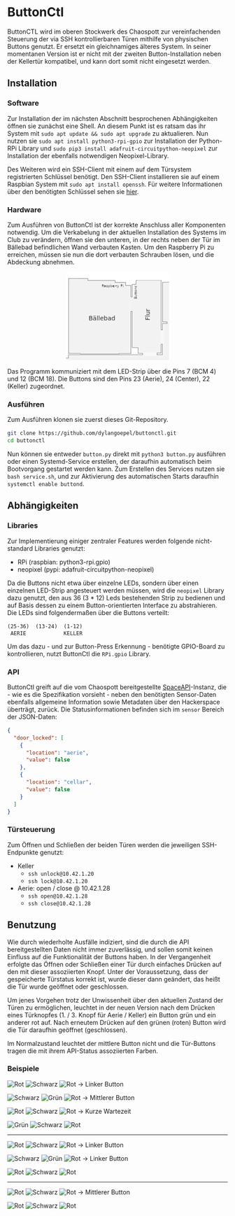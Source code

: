 # ButtonCtl
ButtonCTL wird im oberen Stockwerk des Chaospott zur vereinfachenden Steuerung der via SSH kontrollierbaren Türen mithilfe
von physischen Buttons genutzt. Er ersetzt ein gleichnamiges älteres System.
In seiner momentanen Version ist er nicht mit der zweiten Button-Installation neben der Kellertür
kompatibel, und kann dort somit nicht eingesetzt werden.

## Installation
### Software
Zur Installation der im nächsten Abschnitt besprochenen Abhängigkeiten öffnen sie zunächst eine Shell.
An diesem Punkt ist es ratsam das ihr System mit `sudo apt update && sudo apt upgrade`
zu aktualieren. Nun nutzen sie `sudo apt install python3-rpi-gpio` zur Installation der Python-RPi Library und
`sudo pip3 install adafruit-circuitpython-neopixel` zur Installation der ebenfalls notwendigen Neopixel-Library.

Des Weiteren wird ein SSH-Client mit einem auf dem Türsystem registrierten Schlüssel benötigt. Den SSH-Client
installieren sie auf einem Raspbian System mit `sudo apt install openssh`. Für weitere Informationen über den
benötigten Schlüssel sehen sie [hier](https://dokuwiki.chaospott.de/infrastruktur:zugang:start).

### Hardware
Zum Ausführen von ButtonCtl ist der korrekte Anschluss aller Komponenten notwendig. Um
die Verkabelung in der aktuellen Installation des Systems im Club zu verändern, öffnen sie
den unteren, in der rechts neben der Tür im Bällebad befindlichen  Wand verbauten Kasten.
Um den Raspberry Pi zu erreichen, müssen sie nun die dort verbauten Schrauben lösen, und die Abdeckung abnehmen.

<div style="text-align:center"><img src="./buttons-platzierung.png" /></div>

Das Programm kommuniziert mit dem LED-Strip über die Pins 7 (BCM 4) und 12 (BCM 18). Die Buttons sind den
Pins 23 (Aerie), 24 (Center), 22 (Keller) zugeordnet.

### Ausführen
Zum Ausführen klonen sie zuerst dieses Git-Repository.
```bash
git clone https://github.com/dylangoepel/buttonctl.git
cd buttonctl
```
Nun können sie entweder `button.py` direkt mit `python3 button.py` ausführen oder einen Systemd-Service erstellen, der
daraufhin automatisch beim Bootvorgang gestartet werden kann. Zum Erstellen des Services nutzen sie `bash service.sh`,
und zur Aktivierung des automatischen Starts daraufhin `systemctl enable buttond`.

## Abhängigkeiten
### Libraries
Zur Implementierung einiger zentraler Features werden folgende nicht-standard Libraries genutzt:
- RPi (raspbian: python3-rpi.gpio)
- neopixel (pypi: adafruit-circuitpython-neopixel)

Da die Buttons nicht etwa über einzelne LEDs, sondern über einen einzelnen LED-Strip angesteuert
werden müssen, wird die ```neopixel``` Library dazu genutzt, den aus 36 (3 * 12) Leds bestehenden Strip zu bedienen
und auf Basis dessen zu einem Button-orientierten Interface zu abstrahieren.
Die LEDs sind folgendermaßen über die Buttons verteilt:
```
(25-36)  (13-24)  (1-12)
 AERIE            KELLER
```

Um das dazu - und zur Button-Press Erkennung - benötigte GPIO-Board zu kontrollieren, nutzt ButtonCtl die ```RPi.gpio```
Library.

### API
ButtonCtl greift auf die vom Chaospott bereitgestellte [SpaceAPI](http://spaceapi.net/)-Instanz, die - wie es die
Spezifikation vorsieht - neben den benötigten Sensor-Daten ebenfalls allgemeine Information
sowie Metadaten über den Hackerspace überträgt, zurück.
Die Statusinformationen befinden sich im `sensor` Bereich der JSON-Daten:
```json
{
  "door_locked": [
    {
      "location": "aerie",
      "value": false
    },
    {
      "location": "cellar",
      "value": false
    }
  ]
}
```

### Türsteuerung
Zum Öffnen und Schließen der beiden Türen werden die jeweiligen SSH-Endpunkte genutzt:
- Keller
  - `ssh unlock@10.42.1.20`
  - `ssh lock@10.42.1.20`
- Aerie:  open / close @ 10.42.1.28
  - `ssh open@10.42.1.28`
  - `ssh close@10.42.1.28`
 
## Benutzung
Wie durch wiederholte Ausfälle indiziert, sind die durch die API bereitgestellten Daten nicht immer zuverlässig,
und sollen somit keinen Einfluss auf die Funktionalität der Buttons haben. In der Vergangenheit
erfolgte das Öffnen oder Schließen einer Tür durch einfaches Drücken auf den mit dieser assoziierten Knopf.
Unter der Voraussetzung, dass der gespeicherte Türstatus korrekt ist, wurde dieser dann geändert, das heißt die
Tür wurde geöffnet oder geschlossen.

Um jenes Vorgehen trotz der Unwissenheit über den aktuellen Zustand der Türen zu ermöglichen, leuchtet in der neuen
Version nach dem Drücken eines Türknopfes (1. / 3. Knopf für Aerie / Keller) ein Button grün und ein anderer rot auf.
Nach erneutem Drücken auf den grünen (roten) Button wird die Tür daraufhin geöffnet (geschlossen).

Im Normalzustand leuchtet der mittlere Button nicht und die Tür-Buttons tragen die mit ihrem API-Status
assoziierten Farben.

### Beispiele

![Rot](https://placehold.it/15/ff0000/000000?text=+)
![Schwarz](https://placehold.it/15/000000/000000?text=+)
![Rot](https://placehold.it/15/ff0000/000000?text=+)
→ Linker Button

![Schwarz](https://placehold.it/15/000000/000000?text=+)
![Grün](https://placehold.it/15/00ff00/000000?text=+)
![Rot](https://placehold.it/15/ff0000/000000?text=+) 
→ Mittlerer Button

![Rot](https://placehold.it/15/ff0000/000000?text=+)
![Schwarz](https://placehold.it/15/000000/000000?text=+)
![Rot](https://placehold.it/15/ff0000/000000?text=+)
→ Kurze Wartezeit

![Grün](https://placehold.it/15/00ff00/000000?text=+)
![Schwarz](https://placehold.it/15/000000j/000000?text=+)
![Rot](https://placehold.it/15/ff0000/000000?text=+) 

----------

![Rot](https://placehold.it/15/ff0000/000000?text=+)
![Schwarz](https://placehold.it/15/000000/000000?text=+)
![Rot](https://placehold.it/15/ff0000/000000?text=+)
→ Linker Button

![Schwarz](https://placehold.it/15/000000/000000?text=+)
![Grün](https://placehold.it/15/00ff00/000000?text=+)
![Rot](https://placehold.it/15/ff0000/000000?text=+) 
→ Linker Button

![Rot](https://placehold.it/15/ff0000/000000?text=+)
![Schwarz](https://placehold.it/15/000000/000000?text=+)
![Rot](https://placehold.it/15/ff0000/000000?text=+)

-----------

![Rot](https://placehold.it/15/ff0000/000000?text=+)
![Schwarz](https://placehold.it/15/000000/000000?text=+)
![Rot](https://placehold.it/15/ff0000/000000?text=+)
→ Mittlerer Button

![Rot](https://placehold.it/15/ff0000/000000?text=+)
![Schwarz](https://placehold.it/15/000000/000000?text=+)
![Rot](https://placehold.it/15/ff0000/000000?text=+)
